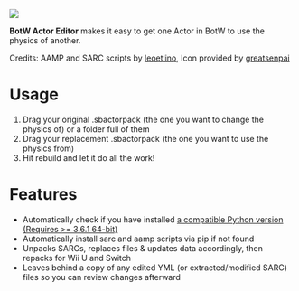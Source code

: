 ![](https://i.imgur.com/cBVdTpW.png)

**BotW Actor Editor** makes it easy to get one Actor in BotW to use the physics of another.

Credits: AAMP and SARC scripts by [leoetlino](https://github.com/leoetlino), Icon provided by [greatsenpai](https://twitter.com/greatsenpai)
# Usage
1. Drag your original .sbactorpack (the one you want to change the physics of) or a folder full of them
2. Drag your replacement .sbactorpack (the one you want to use the physics from)
3. Hit rebuild and let it do all the work!
# Features
- Automatically check if you have installed [a compatible Python version (Requires >= 3.6.1 64-bit)](https://www.python.org/ftp/python/3.7.8/python-3.7.8-amd64.exe)
- Automatically install sarc and aamp scripts via pip if not found
- Unpacks SARCs, replaces files & updates data accordingly, then repacks for Wii U and Switch
- Leaves behind a copy of any edited YML (or extracted/modified SARC) files so you can review changes afterward
